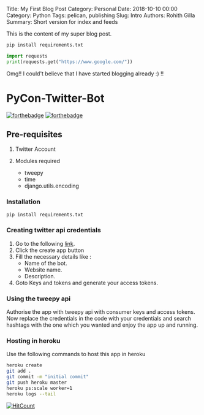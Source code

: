 Title: My First Blog Post
Category: Personal
Date: 2018-10-10 00:00
Category: Python
Tags: pelican, publishing
Slug: Intro
Authors: Rohith Gilla
Summary: Short version for index and feeds

This is the content of my super blog post.


```bash
pip install requirements.txt  
```

```python
import requests
print(requests.get("https://www.google.com/"))
```

Omg!! I could't believe that I have started blogging already :) !!

# PyCon-Twitter-Bot

[![forthebadge](https://forthebadge.com/images/badges/built-with-love.svg)](https://forthebadge.com) [![forthebadge](https://forthebadge.com/images/badges/made-with-python.svg)](https://forthebadge.com)

## Pre-requisites 
1. Twitter Account
    
2. Modules required
    * tweepy
    * time
    * django.utils.encoding
    
### Installation

```bash
pip install requirements.txt  
```

### Creating twitter api credentials

1. Go to the following [link](https://apps.twitter.com/ "Twitter App").
2. Click the create app button
2. Fill the necessary details like :
    * Name of the bot.
    * Website name.
    * Description.
3. Goto Keys and tokens and generate your access tokens.


### Using the tweepy api

Authorise the app with tweepy api with consumer keys and access tokens.
Now replace the credentials in the code with your credentials and search hashtags with
the one which you wanted and enjoy the app up and running.



### Hosting in heroku

Use the following commands to host this app in heroku
```bash
heroku create
git add .
git commit -m "initial commit"
git push heroku master
heroku ps:scale worker=1
heroku logs --tail
```

[![HitCount](http://hits.dwyl.io/Rohithgilla12/PyCon-Twitter-Bot.svg)](http://hits.dwyl.io/Rohithgilla12/PyCon-Twitter-Bot)
